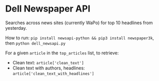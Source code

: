 # Dell Newspaper API

Searches across news sites (currently WaPo) for top 10 headlines from yesterday.

How to run: `pip install newsapi-python && pip3 install newspaper3k`, then `python dell_newsapi.py`

For a given `article` in the `top_articles` list, to retrieve:
- Clean text: `article['clean_text']`
- Clean text with authors, headlines: `article['clean_text_with_headlines']`
